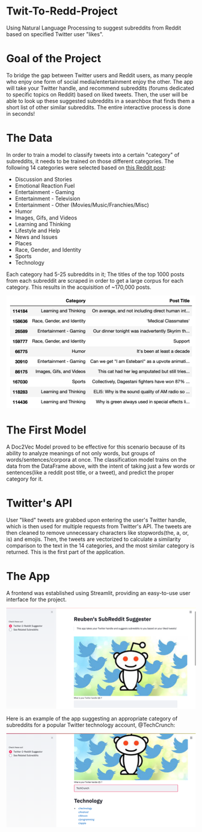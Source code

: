 # Twit-To-Redd-Project
Using Natural Language Processing to suggest subreddits from Reddit based on specified Twitter user "likes".


# Goal of the Project
To bridge the gap between Twitter users and Reddit users, as many people who enjoy one form of social media/entertainment enjoy the other. The app will take your Twitter handle, and recommend subreddits (forums dedicated to specific topics on Reddit) based on liked tweets. Then, the user will be able to look up these suggested subreddits in a searchbox that finds them a short list of other similar subreddits. The entire interactive process is done in seconds!

# The Data

In order to train a model to classify tweets into a certain "category" of subreddits, it needs to be trained on those different categories. The following 14 categories were selected based on [this Reddit post](https://www.reddit.com/r/TheoryOfReddit/comments/1f7hqc/the_200_most_active_subreddits_categorized_by/):
* Discussion and Stories 
* Emotional Reaction Fuel
* Entertainment - Gaming
* Entertainment - Television
* Entertainment - Other (Movies/Music/Franchies/Misc) 
* Humor
* Images, Gifs, and Videos
* Learning and Thinking
* Lifestyle and Help
* News and Issues
* Places
* Race, Gender, and Identity
* Sports
* Technology

Each category had 5-25 subreddits in it; The titles of the top 1000 posts from each subreddit are scraped in order to get a large corpus for each category. This results in the acquisition of ~170,000 posts.

![DataFrame of Posts](images/postsdf.png)

# The First Model

A Doc2Vec Model proved to be effective for this scenario because of its ability to analyze meanings of not only words, but groups of words/sentences/corpora at once. The classification model trains on the data from the DataFrame above, with the intent of taking just a few words or sentences(like a reddit post title, or a tweet), and predict the proper category for it.


# Twitter's API

User "liked" tweets are grabbed upon entering the user's Twitter handle, which is then used for multiple requests from Twitter's API. The tweets are then cleaned to remove unnecessary characters like stopwords(the, a, or, is) and emojis. Then, the tweets are vectorized to calculate a similarity comparison to the text in the 14 categories, and the most similar category is returned. This is the first part of the application.

# The App

A frontend was established using Streamlit, providing an easy-to-use user interface for the project.

![The App](images/streamlitapp.png)

Here is an example of the app suggesting an appropriate category of subreddits for a popular Twitter technology account, @TechCrunch:

![TechCrunch's Suggestions](images/techcrunch.png)








